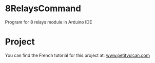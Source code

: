 # 8RelaysCommand
Program for 8 relays module in Arduino IDE

# Project
You can find the French tutorial for this project at: www.petitvulcan.com
